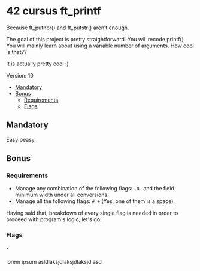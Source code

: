 # 42 cursus ft_printf
Because ft_putnbr() and ft_putstr() aren’t enough.

The goal of this project is pretty straightforward. You will recode printf().
You will mainly learn about using a variable number of arguments. How cool is that??

It is actually pretty cool :)

Version: 10
* [Mandatory](#mandatory)
* [Bonus](#bonus)
  * [Requirements](#requirements)
  * [Flags](#flags)
## Mandatory
Easy peasy.

## Bonus
### Requirements
* Manage any combination of the following flags: `-0.` and the field minimum width under all conversions.
* Manage all the following flags: `# +` (Yes, one of them is a space).

Having said that, breakdown of every single flag is needed in order to proceed with program's logic, let's go:
### Flags
#### `-`
lorem ipsum asldlaksjdlaksjdlaksjd asd
